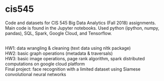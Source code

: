 # cis545

Code and datasets for CIS 545 Big Data Analytics (Fall 2018) assignments. Main code is found in the Jupyter notebooks.
Used python (ipython, numpy, pandas), SQL, Spark, Google Cloud, and Tensorflow.

<br />HW1:  data wrangling & cleaning (text data using nltk package)
<br />HW2:  basic graph operations (metadata & traversals)
<br />HW3:  basic image operations, page rank algorithm, spark distributed computations on google cloud platform
<br />Final project:  face recognition with a limited dataset using Siamese convolutional neural networks
